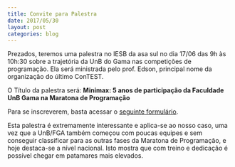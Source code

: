 ```yaml
---
title: Convite para Palestra
date: 2017/05/30
layout: post
categories: blog
---
```

Prezados, teremos uma palestra no IESB da asa sul no dia 17/06 das 9h às 10h:30 sobre a trajetória da UnB do Gama nas competições de programação. Ela será ministrada pelo prof. Edson, principal nome da organização do último ConTEST.

O Título da palestra será: **Minimax: 5 anos de participação da Faculdade UnB Gama na Maratona de Programação**

Para se inscreverem, basta acessar o [seguinte formulário](https://docs.google.com/forms/d/e/1FAIpQLSc6j_Q2pKCBldCg0dZsWqqjzNhkVuCXp20u8MaXnozeFMRvXg/viewform?usp=sf_link).

Esta palestra é extremamente interessante e aplica-se ao nosso caso, uma
vez que a UnB/FGA também começou com poucas equipes e sem conseguir classificar para as outras fases da Maratona de Programação, e hoje destaca-se a nível nacional. Isto mostra que com treino e dedicação é possível chegar em patamares mais elevados.

